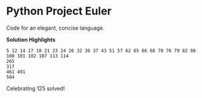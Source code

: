 Python Project Euler
====================
Code for an elegant, concise language.

**Solution Highlights**

    5 12 14 17 18 21 23 24 26 32 36 37 43 51 57 62 65 66 68 70 76 79 82 86
    100 101 102 107 113 114
    265
    317
    461 491
    504

Celebrating 125 solved!
